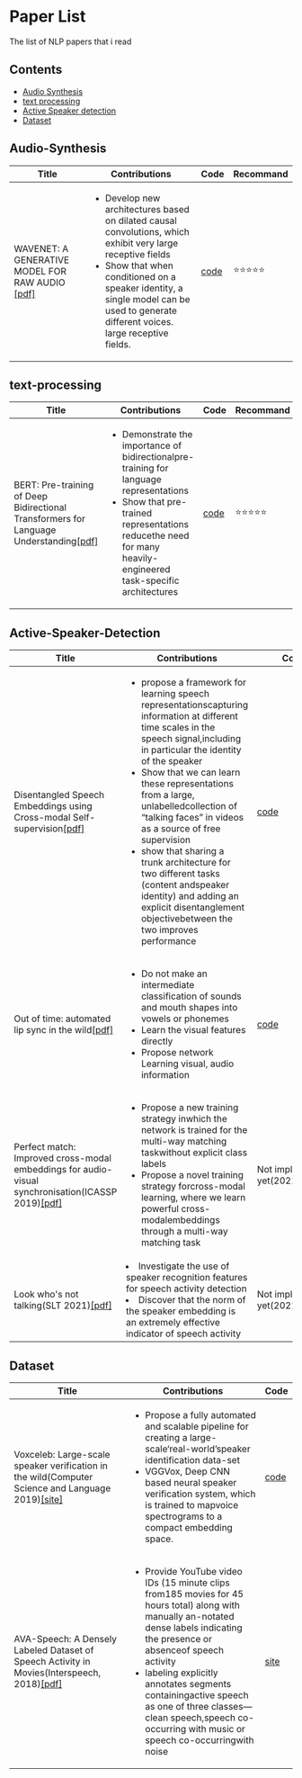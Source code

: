 # Paper List
The list of NLP papers that i read

## Contents
- [Audio Synthesis](#Audio-Synthesis)
- [text processing](#text-processing)
- [Active Speaker detection](#Active-Speaker-Detection)
- [Dataset](#Dataset)

## Audio-Synthesis
Title | Contributions | Code | Recommand |
--- | --- | --- | --- |
WAVENET: A GENERATIVE MODEL FOR RAW AUDIO [[pdf]](https://arxiv.org/pdf/1609.03499.pdf) | <ul><li> Develop new architectures based on dilated causal convolutions, which exhibit very large receptive fields <il><li> Show that when conditioned on a speaker identity, a single model can be used to generate different voices. large receptive fields. | [code](https://github.com/ibab/tensorflow-wavenet) | :star::star::star::star::star: |

## text-processing
Title | Contributions | Code | Recommand |
--- | --- | --- | --- |
BERT: Pre-training of Deep Bidirectional Transformers for Language Understanding[[pdf]](https://arxiv.org/abs/1810.04805) | <ul><li> Demonstrate the importance of bidirectionalpre-training for language representations <il><li>  Show that pre-trained representations reducethe  need  for  many  heavily-engineered  task-specific  architectures | [code](https://github.com/google-research/bert) | :star::star::star::star::star: |

## Active-Speaker-Detection
Title | Contributions | Code | Recommand |
--- | --- | --- | --- |
Disentangled Speech Embeddings using Cross-modal Self-supervision[[pdf]](https://arxiv.org/abs/2002.08742) | <ul><li> propose a framework for learning speech representationscapturing information at different time scales in the speech signal,including in particular the identity of the speaker <il><li> Show that we can learn these representations from a large, unlabelledcollection of “talking faces” in videos as a source of free supervision <il><li>show that sharing a trunk architecture for two different tasks (content andspeaker identity) and adding an explicit disentanglement objectivebetween the two improves performance | [code](https://github.com/joonson/syncnet_trainer) | :star::star::star::star: |
Out of time: automated lip sync in the wild[[pdf]](https://www.robots.ox.ac.uk/~vgg/publications/2016/Chung16a/chung16a.pdf) | <ul><li> Do not make an intermediate classification of sounds and mouth shapes into vowels or phonemes <li><il> Learn the visual features directly <li><il> Propose network Learning visual, audio information | [code](https://github.com/joonson/syncnet_python) | :star::star::star::star::star: |
Perfect match: Improved cross-modal embeddings for audio-visual synchronisation(ICASSP 2019)[[pdf]](https://arxiv.org/abs/1809.08001)| <ul><li> Propose a new training strategy inwhich the network is trained for the multi-way matching taskwithout explicit class labels <il><li> Propose  a  novel  training  strategy  forcross-modal learning, where we learn powerful cross-modalembeddings through a multi-way matching task | Not implemented yet(2021/04/13) | :star::star::star::star: |
Look who's not talking(SLT 2021)[[pdf]](https://arxiv.org/abs/2011.14885) | <ui><li> Investigate the use of speaker recognition features for speech activity detection <il><li> Discover that the norm of the speaker embedding is an extremely effective indicator of speech activity | Not implemented yet(2021/04/13) | :star::star::star::star: |
  

## Dataset 
Title | Contributions | Code |
--- | --- | --- | 
Voxceleb: Large-scale speaker verification in the wild(Computer Science and Language 2019)[[site]](https://www.robots.ox.ac.uk/~vgg/data/voxceleb/) | <ul><li> Propose a fully automated and scalable pipeline for creating a large-scale‘real-world’speaker identification data-set <il><li> VGGVox, Deep CNN based neural speaker verification system, which is trained to mapvoice spectrograms to a compact embedding space. | [code](https://github.com/a-nagrani/VGGVox) |
AVA-Speech: A Densely Labeled Dataset of Speech Activity in Movies(Interspeech, 2018)[[pdf]](https://arxiv.org/abs/1808.00606) | <ul><li> Provide YouTube video IDs (15 minute clips from185 movies for  45 hours total) along with manually an-notated dense labels indicating the presence or absenceof  speech  activity <il><li>  labeling  explicitly  annotates  segments  containingactive  speech  as  one  of  three  classes—clean  speech,speech co-occurring with music or speech co-occurringwith noise | [site](https://research.google.com/ava/) |
  
